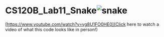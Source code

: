 # CS120B_Lab11_Snake![snake](https://user-images.githubusercontent.com/8682236/176330172-3ddf2f9a-b076-42e0-93c9-c05f07fd8f2d.png)

[https://www.youtube.com/watch?v=vg8U1FO0HE0](Click here to watch a video of what this code looks like in person!)
